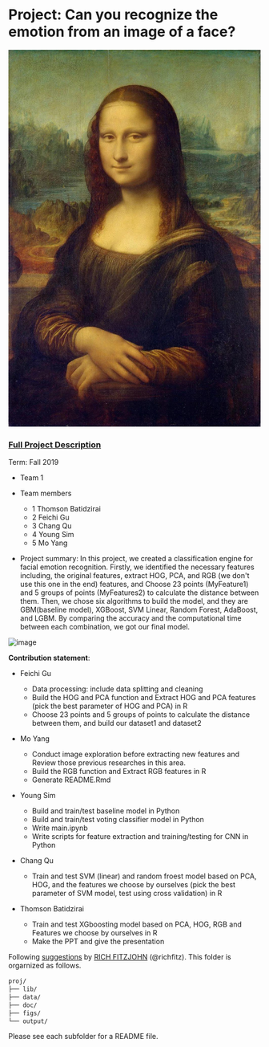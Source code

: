 # Project: Can you recognize the emotion from an image of a face? 
![image](figs/mona.jpeg)

### [Full Project Description](doc/project3_desc.md)

Term: Fall 2019

+ Team 1
+ Team members
	+ 1 Thomson Batidzirai
	+ 2 Feichi Gu
	+ 3 Chang Qu
	+ 4 Young Sim
	+ 5 Mo Yang
	

+ Project summary: 
In this project, we created a classification engine for facial emotion recognition. Firstly, we identified the necessary features including, the original features, extract HOG, PCA, and RGB (we don't use this one in the end) features, and Choose 23 points (MyFeature1) and 5 groups of points (MyFeatures2) to calculate the distance between them. Then, we chose six algorithms to build the model, and they are GBM(baseline model), XGBoost, SVM Linear, Random Forest, AdaBoost, and LGBM. By comparing the accuracy and the computational time between each combination, we got our final model.

![image](figs/compare.jpeg)
	
**Contribution statement**: 
+ Feichi Gu
   
	+ Data processing: include data splitting and cleaning 
	+ Build the HOG and PCA function and Extract HOG and PCA features (pick the best parameter of HOG and PCA) in R
	+ Choose 23 points and 5 groups of points to calculate the distance between them, and build our dataset1 and dataset2
	
+ Mo Yang          
                
	+ Conduct image exploration before extracting new features and Review those previous researches in this area.
	+ Build the RGB function and Extract RGB features in R
	+ Generate README.Rmd 
	
+ Young Sim  
               
	+ Build and train/test baseline model in Python
	+ Build and train/test voting classifier model in Python
	+ Write main.ipynb
	+ Write scripts for feature extraction and training/testing for CNN in Python
	
	
+ Chang Qu  
  + Train and test SVM (linear) and random froest model based on PCA, HOG, and the features we choose by ourselves (pick the best parameter of SVM model, test using cross validation) in R
	
	
+ Thomson Batidzirai  
        
    + Train and test XGboosting model based on PCA, HOG, RGB and Features we choose by ourselves in R
    + Make the PPT and give the presentation


Following [suggestions](http://nicercode.github.io/blog/2013-04-05-projects/) by [RICH FITZJOHN](http://nicercode.github.io/about/#Team) (@richfitz). This folder is orgarnized as follows.

```
proj/
├── lib/
├── data/
├── doc/
├── figs/
└── output/
```

Please see each subfolder for a README file.
